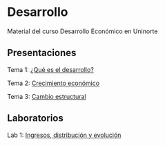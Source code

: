 # Desarrollo
Material del curso Desarrollo Económico en Uninorte

## Presentaciones

Tema 1: [¿Qué es el desarrollo?](https://uninorte-my.sharepoint.com/:b:/g/personal/andresmv_uninorte_edu_co/EXbdDC-FxnxMnpAg3rUXtY4BKHJBxUt3M0mpwuSLcGF0oQ?e=wzjVsp)

Tema 2: [Crecimiento económico](https://uninorte-my.sharepoint.com/:b:/g/personal/andresmv_uninorte_edu_co/EW4HRztCOYpHrl7tdTfYqFYBxPK8K5EIINKgXczJt-uVNQ?e=WeIAKt)

Tema 3: [Cambio estructural](https://uninorte-my.sharepoint.com/:b:/g/personal/andresmv_uninorte_edu_co/EVJwzsRMQL9OnKV_xjTBobgBlut7PxNdYUHPRew_dzZtHQ?e=NNcbdN)

## Laboratorios

Lab 1: [Ingresos, distribución y evolución](https://uninorte-my.sharepoint.com/:b:/g/personal/andresmv_uninorte_edu_co/EcDz2tzTTlFFuwjn_jiNG8cB3Exkmyv9GtsVFa83OIczng?e=6ymqLE)
